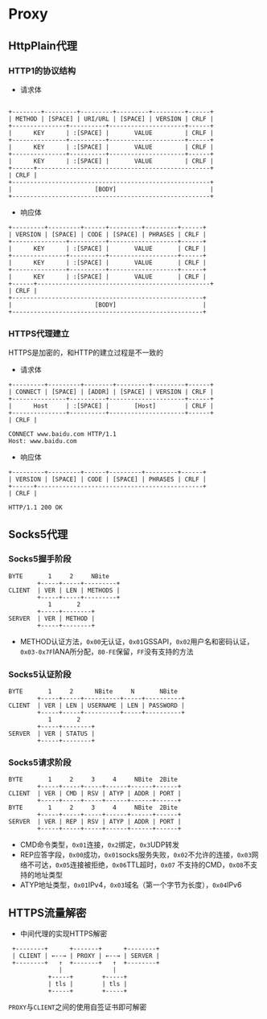 # Proxy

## HttpPlain代理

### HTTP1的协议结构

* 请求体

```text

+--------+---------+---------+---------+---------+------+
| METHOD | [SPACE] | URI/URL | [SPACE] | VERSION | CRLF |
+---------------+----------+---------------------+------+
|      KEY      | :[SPACE] |       VALUE         | CRLF |
+---------------+----------+---------------------+------+
|      KEY      | :[SPACE] |       VALUE         | CRLF |
+---------------+----------+---------------------+------+
|      KEY      | :[SPACE] |       VALUE         | CRLF |
+------+------------------------------------------------+
| CRLF |
+-------------------------------------------------------+
|                       [BODY]                          |
+-------------------------------------------------------+

```

* 响应体

 ```text
+---------+---------+------+---------+---------+------+
| VERSION | [SPACE] | CODE | [SPACE] | PHRASES | CRLF | 
+---------------+----------+-------------------+------+
|      KEY      | :[SPACE] |       VALUE       | CRLF |
+---------------+----------+-------------------+------+
|      KEY      | :[SPACE] |       VALUE       | CRLF |
+---------------+----------+-------------------+------+
|      KEY      | :[SPACE] |       VALUE       | CRLF |
+------+------------------------------------------------+
| CRLF |
+-----------------------------------------------------+
|                       [BODY]                        |
+-----------------------------------------------------+

```

### HTTPS代理建立

HTTPS是加密的，和HTTP的建立过程是不一致的

* 请求体

```text
+---------+---------+--------+---------+---------+------+
| CONNECT | [SPACE] | [ADDR] | [SPACE] | VERSION | CRLF |
+---------------+----------+---------------------+------+
|      Host     | :[SPACE] |       [Host]        | CRLF |
+---------------+----------+---------------------+------+
| CRLF |

CONNECT www.baidu.com HTTP/1.1
Host: www.baidu.com

```

* 响应体

```text
+---------+---------+------+---------+---------+------+
| VERSION | [SPACE] | CODE | [SPACE] | PHRASES | CRLF | 
+------+----------------------------------------------+
| CRLF |

HTTP/1.1 200 OK
```

## Socks5代理

### Socks5握手阶段

```text
BYTE       1     2     NBite
        +-----+-----+---------+
CLIENT  | VER | LEN | METHODS |  
        +-----+-----+---------+
           1       2
        +-----+--------+
SERVER  | VER | METHOD |
        +-----+--------+
```

* METHOD认证方法，`0x00`无认证，`0x01`GSSAPI，`0x02`用户名和密码认证，`0x03-0x7F`IANA所分配，`80-FE`保留，`FF`没有支持的方法

### Socks5认证阶段

```text
BYTE       1     2      NBite     N       NBite
        +-----+-----+----------+-----+----------+
CLIENT  | VER | LEN | USERNAME | LEN | PASSWORD |
        +-----+-----+----------+-----+----------+
           1       2
        +-----+--------+
SERVER  | VER | STATUS |
        +-----+--------+
```

### Socks5请求阶段

```text
BYTE       1     2     3     4     NBite  2Bite  
        +-----+-----+-----+------+------+------+ 
CLIENT  | VER | CMD | RSV | ATYP | ADDR | PORT | 
        +-----+-----+-----+------+------+------+ 
BYTE       1     2     3     4     NBite  2Bite  
        +-----+-----+-----+------+------+------+
SERVER  | VER | REP | RSV | ATYP | ADDR | PORT |
        +-----+-----+-----+------+------+------+
```

* CMD命令类型，`0x01`连接，`0x2`绑定，`0x3`UDP转发
* REP应答字段，`0x00`成功，`0x01`socks服务失败，`0x02`不允许的连接，`0x03`网络不可达，`0x05`连接被拒绝，`0x06`TTL超时，`0x07`
  不支持的CMD，`0x08`不支持的地址类型
* ATYP地址类型，`0x01`IPv4，`0x03`域名（第一个字节为长度），`0x04`IPv6

## HTTPS流量解密
* 中间代理的实现HTTPS解密
```text
 +--------+      +-------+      +--------+
 | CLIENT | ←--→ | PROXY | ←--→ | SERVER |
 +--------+   ↑  +-------+   ↑  +--------+
              |              |
           +-----+        +-----+ 
           | tls |        | tls |  
           +-----+        +-----+ 
```
`PROXY`与`CLIENT`之间的使用自签证书即可解密